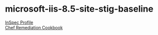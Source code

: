 # microsoft-iis-8.5-site-stig-baseline

 [InSpec Profile](https://github.com/mitre/microsoft-iis-8.5-site-stig-baseline)			
 [Chef Remediation Cookbook](https://github.com/mitre/chef-iis-site-hardening)


<Weather/>


